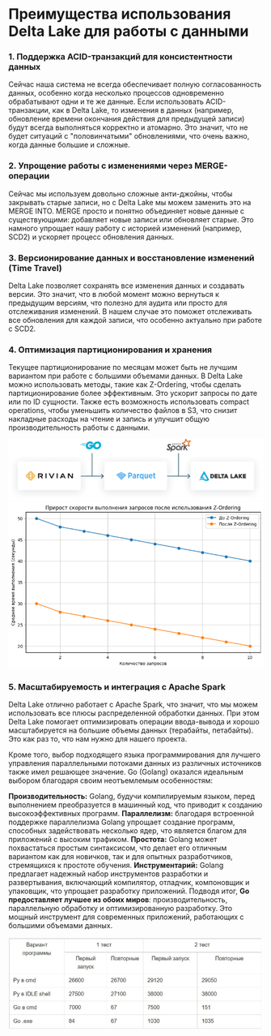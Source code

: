 # Преимущества использования Delta Lake для работы с данными

### 1. Поддержка ACID-транзакций для консистентности данных

Сейчас наша система не всегда обеспечивает полную согласованность данных, особенно когда несколько процессов одновременно обрабатывают одни и те же данные. Если использовать ACID-транзакции, как в Delta Lake, то изменения в данных (например, обновление времени окончания действия для предыдущей записи) будут всегда выполняться корректно и атомарно. Это значит, что не будет ситуаций с "половинчатыми" обновлениями, что очень важно, когда данные большие и сложные.

### 2. Упрощение работы с изменениями через MERGE-операции

Сейчас мы используем довольно сложные анти-джойны, чтобы закрывать старые записи, но с Delta Lake мы можем заменить это на MERGE INTO. MERGE просто и понятно объединяет новые данные с существующими: добавляет новые записи или обновляет старые. Это намного упрощает нашу работу с историей изменений (например, SCD2) и ускоряет процесс обновления данных.

### 3. Версионирование данных и восстановление изменений (Time Travel)

Delta Lake позволяет сохранять все изменения данных и создавать версии. Это значит, что в любой момент можно вернуться к предыдущим версиям, что полезно для аудита или просто для отслеживания изменений. В нашем случае это поможет отслеживать все обновления для каждой записи, что особенно актуально при работе с SCD2.

### 4. Оптимизация партиционирования и хранения

Текущее партиционирование по месяцам может быть не лучшим вариантом при работе с большими объемами данных. В Delta Lake можно использовать методы, такие как Z-Ordering, чтобы сделать партиционирование более эффективным. Это ускорит запросы по дате или по ID сущности. Также есть возможность использовать compact operations, чтобы уменьшить количество файлов в S3, что снизит накладные расходы на чтение и запись и улучшит общую производительность работы с данными.

![](./misc/img/im1.png)
![](./misc/img/Unknown-2.png)

### 5. Масштабируемость и интеграция с Apache Spark
Delta Lake отлично работает с Apache Spark, что значит, что мы можем использовать все плюсы распределенной обработки данных. При этом Delta Lake помогает оптимизировать операции ввода-вывода и хорошо масштабируется на большие объемы данных (терабайты, петабайты). Это как раз то, что нам нужно для нашего проекта.

Кроме того, выбор подходящего языка программирования для лучшего управления параллельными потоками данных из различных источников также имел решающее значение. Go (Golang) оказался идеальным выбором благодаря своим неотъемлемым особенностям: 
 
**Производительность:** Golang, будучи компилируемым языком, перед выполнением преобразуется в машинный код, что приводит к созданию высокоэффективных программ. 
**Параллелизм:** благодаря встроенной поддержке параллелизма Golang упрощает создание программ, способных задействовать несколько ядер, что является благом для приложений с высоким трафиком. 
**Простота:** Golang может похвастаться простым синтаксисом, что делает его отличным вариантом как для новичков, так и для опытных разработчиков, стремящихся к простоте обучения. 
**Инструментарий:** Golang предлагает надежный набор инструментов разработки и развертывания, включающий компилятор, отладчик, компоновщик и упаковщик, что упрощает разработку приложений. 
Подводя итог, **Go предоставляет лучшее из обоих миров**: производительность, параллельную обработку и оптимизированную разработку. Это мощный инструмент для современных приложений, работающих с большими объемами данных.

![](./misc/img/2024-10-17%2021.04.19.jpg)